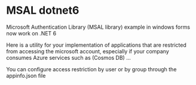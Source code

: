 # MSAL dotnet6
Microsoft Authentication Library (MSAL library) example in windows forms now work on .NET 6

Here is a utility for your implementation of applications that are restricted from accessing the microsoft account, especially if your company consumes Azure services such as (Cosmos DB) ...

You can configure access restriction by user or by group through the appinfo.json file
